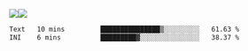 <div style="display: flex; flex-direction: row;">
<img style="height: auto; width: auto;" class="img" src="https://raw.githubusercontent.com/blazepp/github-stats/master/generated/overview.svg#gh-dark-mode-only" />
<img style="height: auto; width: auto;" class="img" src="https://raw.githubusercontent.com/blazepp/github-stats/master/generated/languages.svg#gh-dark-mode-only" />
</div>

<div style="display: flex; flex-direction: row;">
<!--START_SECTION:waka-->

```txt
Text   10 mins         ███████████████▒░░░░░░░░░   61.63 %
INI    6 mins          █████████▓░░░░░░░░░░░░░░░   38.37 %
```

<!--END_SECTION:waka-->
</div>
